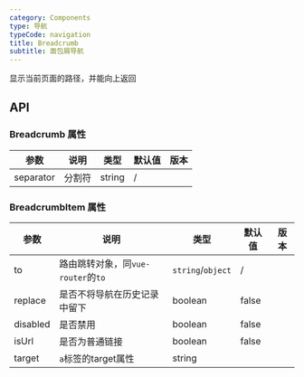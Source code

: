 ```yaml
---
category: Components
type: 导航
typeCode: navigation
title: Breadcrumb
subtitle: 面包屑导航
---
```


显示当前页面的路径，并能向上返回

## API

### Breadcrumb 属性

| 参数       | 说明       | 类型                                                                                | 默认值     | 版本  |
|----------|----------|-----------------------------------------------------------------------------------|---------|-----|
| separator      | 分割符      | string                                                                            | /       |     |

### BreadcrumbItem 属性

| 参数       | 说明                        | 类型                | 默认值   | 版本  |
|----------|---------------------------|-------------------|-------|-----|
| to       | 路由跳转对象，同`vue-router`的`to` | `string`/`object` | /     |     |
| replace  | 是否不将导航在历史记录中留下            | boolean           | false |     |
| disabled | 是否禁用                      | boolean           | false |     |
| isUrl    | 是否为普通链接                   | boolean           | false |     |
| target   | `a`标签的target属性            | string            |  |     |
